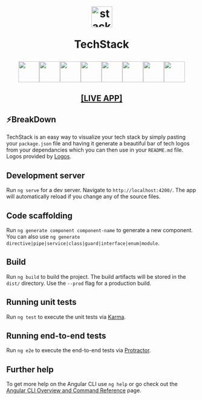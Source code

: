 <h1 align="center">
  <img src="./src/assets/stack.svg" width="55" alt="stacklogo" />

 TechStack</h1>

<div align="center"><img width="55" src="https://raw.githubusercontent.com/gilbarbara/logos/master/logos/angular-icon.svg"/><img width="55" src="https://raw.githubusercontent.com/gilbarbara/logos/master/logos/bootstrap.svg"/><img width="55" src="https://raw.githubusercontent.com/gilbarbara/logos/master/logos/eslint.svg"/><img width="55" src="https://raw.githubusercontent.com/gilbarbara/logos/master/logos/jasmine.svg"/><img width="55" src="https://raw.githubusercontent.com/gilbarbara/logos/master/logos/javascript.svg"/><img width="55" src="https://raw.githubusercontent.com/gilbarbara/logos/master/logos/karma.svg"/><img width="55" src="https://raw.githubusercontent.com/gilbarbara/logos/master/logos/protactor.svg"/><img width="55" src="https://raw.githubusercontent.com/gilbarbara/logos/master/logos/typescript-icon.svg"/></div>

<h2 align="center">
  <a href="https://techstack-logos.web.app/">[LIVE APP]</a>
</h2>

## ⚡️BreakDown
TechStack is an easy way to visualize your tech stack by simply pasting your <code>package.json</code> file and having it generate a beautiful bar of tech logos from your dependancies which you can then use in your <code>README.md</code> file. Logos provided by <a href="https://github.com/gilbarbara/logos">Logos</a>.

## Development server

Run `ng serve` for a dev server. Navigate to `http://localhost:4200/`. The app will automatically reload if you change any of the source files.

## Code scaffolding

Run `ng generate component component-name` to generate a new component. You can also use `ng generate directive|pipe|service|class|guard|interface|enum|module`.

## Build

Run `ng build` to build the project. The build artifacts will be stored in the `dist/` directory. Use the `--prod` flag for a production build.

## Running unit tests

Run `ng test` to execute the unit tests via [Karma](https://karma-runner.github.io).

## Running end-to-end tests

Run `ng e2e` to execute the end-to-end tests via [Protractor](http://www.protractortest.org/).

## Further help

To get more help on the Angular CLI use `ng help` or go check out the [Angular CLI Overview and Command Reference](https://angular.io/cli) page.
